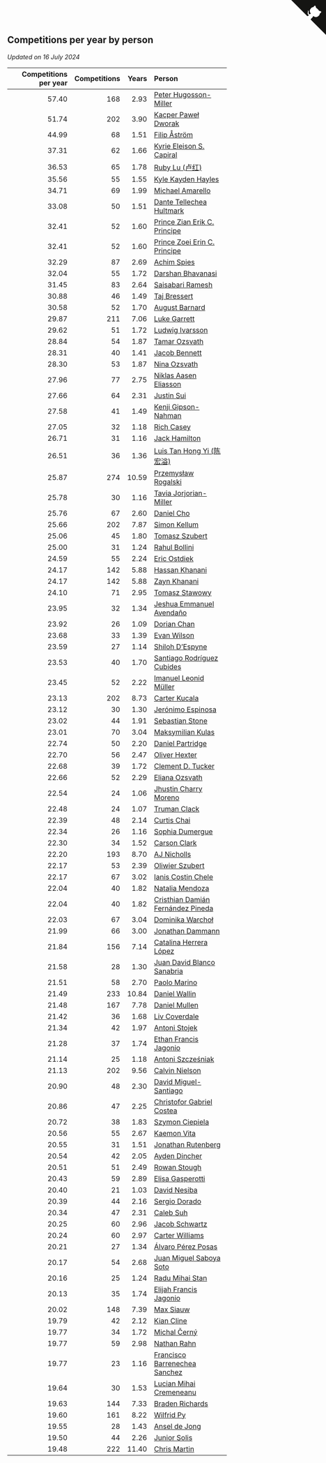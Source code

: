## Competitions per year by person

*Updated on 16 July 2024*

| Competitions per year | Competitions | Years | Person |
| ---: | ---: | ---: | :--- |
| 57.40 | 168 | 2.93 | [Peter Hugosson-Miller](https://www.worldcubeassociation.org/persons/2021HUGO01) |
| 51.74 | 202 | 3.90 | [Kacper Paweł Dworak](https://www.worldcubeassociation.org/persons/2020DWOR01) |
| 44.99 | 68 | 1.51 | [Filip Åström](https://www.worldcubeassociation.org/persons/2023ASTR01) |
| 37.31 | 62 | 1.66 | [Kyrie Eleison S. Capiral](https://www.worldcubeassociation.org/persons/2022CAPI02) |
| 36.53 | 65 | 1.78 | [Ruby Lu (卢红)](https://www.worldcubeassociation.org/persons/2022LURU01) |
| 35.56 | 55 | 1.55 | [Kyle Kayden Hayles](https://www.worldcubeassociation.org/persons/2022HAYL02) |
| 34.71 | 69 | 1.99 | [Michael Amarello](https://www.worldcubeassociation.org/persons/2022AMAR09) |
| 33.08 | 50 | 1.51 | [Dante Tellechea Hultmark](https://www.worldcubeassociation.org/persons/2023HULT01) |
| 32.41 | 52 | 1.60 | [Prince Zian Erik C. Principe](https://www.worldcubeassociation.org/persons/2022PRIN08) |
| 32.41 | 52 | 1.60 | [Prince Zoei Erin C. Principe](https://www.worldcubeassociation.org/persons/2022PRIN09) |
| 32.29 | 87 | 2.69 | [Achim Spies](https://www.worldcubeassociation.org/persons/2021SPIE01) |
| 32.04 | 55 | 1.72 | [Darshan Bhavanasi](https://www.worldcubeassociation.org/persons/2022BHAV01) |
| 31.45 | 83 | 2.64 | [Saisabari Ramesh](https://www.worldcubeassociation.org/persons/2021RAME01) |
| 30.88 | 46 | 1.49 | [Taj Bressert](https://www.worldcubeassociation.org/persons/2023BRES01) |
| 30.58 | 52 | 1.70 | [August Barnard](https://www.worldcubeassociation.org/persons/2022BARN21) |
| 29.87 | 211 | 7.06 | [Luke Garrett](https://www.worldcubeassociation.org/persons/2017GARR05) |
| 29.62 | 51 | 1.72 | [Ludwig Ivarsson](https://www.worldcubeassociation.org/persons/2022IVAR01) |
| 28.84 | 54 | 1.87 | [Tamar Ozsvath](https://www.worldcubeassociation.org/persons/2022OZSV04) |
| 28.31 | 40 | 1.41 | [Jacob Bennett](https://www.worldcubeassociation.org/persons/2023BENN04) |
| 28.30 | 53 | 1.87 | [Nina Ozsvath](https://www.worldcubeassociation.org/persons/2022OZSV03) |
| 27.96 | 77 | 2.75 | [Niklas Aasen Eliasson](https://www.worldcubeassociation.org/persons/2021ELIA01) |
| 27.66 | 64 | 2.31 | [Justin Sui](https://www.worldcubeassociation.org/persons/2022SUIJ01) |
| 27.58 | 41 | 1.49 | [Kenji Gipson-Nahman](https://www.worldcubeassociation.org/persons/2023GIPS01) |
| 27.05 | 32 | 1.18 | [Rich Casey](https://www.worldcubeassociation.org/persons/2023CASE06) |
| 26.71 | 31 | 1.16 | [Jack Hamilton](https://www.worldcubeassociation.org/persons/2023HAMI08) |
| 26.51 | 36 | 1.36 | [Luis Tan Hong Yi (陈宏溢)](https://www.worldcubeassociation.org/persons/2023YILU01) |
| 25.87 | 274 | 10.59 | [Przemysław Rogalski](https://www.worldcubeassociation.org/persons/2013ROGA02) |
| 25.78 | 30 | 1.16 | [Tavia Jorjorian-Miller](https://www.worldcubeassociation.org/persons/2023JORJ01) |
| 25.76 | 67 | 2.60 | [Daniel Cho](https://www.worldcubeassociation.org/persons/2021CHOD01) |
| 25.66 | 202 | 7.87 | [Simon Kellum](https://www.worldcubeassociation.org/persons/2016KELL12) |
| 25.06 | 45 | 1.80 | [Tomasz Szubert](https://www.worldcubeassociation.org/persons/2022SZUB02) |
| 25.00 | 31 | 1.24 | [Rahul Bollini](https://www.worldcubeassociation.org/persons/2023BOLL01) |
| 24.59 | 55 | 2.24 | [Eric Ostdiek](https://www.worldcubeassociation.org/persons/2022OSTD01) |
| 24.17 | 142 | 5.88 | [Hassan Khanani](https://www.worldcubeassociation.org/persons/2018KHAN26) |
| 24.17 | 142 | 5.88 | [Zayn Khanani](https://www.worldcubeassociation.org/persons/2018KHAN28) |
| 24.10 | 71 | 2.95 | [Tomasz Stawowy](https://www.worldcubeassociation.org/persons/2021STAW01) |
| 23.95 | 32 | 1.34 | [Jeshua Emmanuel Avendaño](https://www.worldcubeassociation.org/persons/2023AVEN01) |
| 23.92 | 26 | 1.09 | [Dorian Chan](https://www.worldcubeassociation.org/persons/2023DORI01) |
| 23.68 | 33 | 1.39 | [Evan Wilson](https://www.worldcubeassociation.org/persons/2023WILS11) |
| 23.59 | 27 | 1.14 | [Shiloh D’Espyne](https://www.worldcubeassociation.org/persons/2023DESP01) |
| 23.53 | 40 | 1.70 | [Santiago Rodríguez Cubides](https://www.worldcubeassociation.org/persons/2022CUBI01) |
| 23.45 | 52 | 2.22 | [Imanuel Leonid Müller](https://www.worldcubeassociation.org/persons/2022MULL02) |
| 23.13 | 202 | 8.73 | [Carter Kucala](https://www.worldcubeassociation.org/persons/2015KUCA01) |
| 23.12 | 30 | 1.30 | [Jerónimo Espinosa](https://www.worldcubeassociation.org/persons/2023ESPI07) |
| 23.02 | 44 | 1.91 | [Sebastian Stone](https://www.worldcubeassociation.org/persons/2022STON09) |
| 23.01 | 70 | 3.04 | [Maksymilian Kulas](https://www.worldcubeassociation.org/persons/2021KULA02) |
| 22.74 | 50 | 2.20 | [Daniel Partridge](https://www.worldcubeassociation.org/persons/2022PART02) |
| 22.70 | 56 | 2.47 | [Oliver Hexter](https://www.worldcubeassociation.org/persons/2022HEXT01) |
| 22.68 | 39 | 1.72 | [Clement D. Tucker](https://www.worldcubeassociation.org/persons/2022TUCK09) |
| 22.66 | 52 | 2.29 | [Eliana Ozsvath](https://www.worldcubeassociation.org/persons/2022OZSV01) |
| 22.54 | 24 | 1.06 | [Jhustin Charry Moreno](https://www.worldcubeassociation.org/persons/2023MORE20) |
| 22.48 | 24 | 1.07 | [Truman Clack](https://www.worldcubeassociation.org/persons/2023CLAC02) |
| 22.39 | 48 | 2.14 | [Curtis Chai](https://www.worldcubeassociation.org/persons/2022CHAI02) |
| 22.34 | 26 | 1.16 | [Sophia Dumergue](https://www.worldcubeassociation.org/persons/2023DUME02) |
| 22.30 | 34 | 1.52 | [Carson Clark](https://www.worldcubeassociation.org/persons/2023CLAR02) |
| 22.20 | 193 | 8.70 | [AJ Nicholls](https://www.worldcubeassociation.org/persons/2015NICH04) |
| 22.17 | 53 | 2.39 | [Oliwier Szubert](https://www.worldcubeassociation.org/persons/2022SZUB01) |
| 22.17 | 67 | 3.02 | [Ianis Costin Chele](https://www.worldcubeassociation.org/persons/2021CHEL01) |
| 22.04 | 40 | 1.82 | [Natalia Mendoza](https://www.worldcubeassociation.org/persons/2022MEND24) |
| 22.04 | 40 | 1.82 | [Cristhian Damián Fernández Pineda](https://www.worldcubeassociation.org/persons/2022PINE05) |
| 22.03 | 67 | 3.04 | [Dominika Warchoł](https://www.worldcubeassociation.org/persons/2021WARC01) |
| 21.99 | 66 | 3.00 | [Jonathan Dammann](https://www.worldcubeassociation.org/persons/2021DAMM01) |
| 21.84 | 156 | 7.14 | [Catalina Herrera López](https://www.worldcubeassociation.org/persons/2017LOPE31) |
| 21.58 | 28 | 1.30 | [Juan David Blanco Sanabria](https://www.worldcubeassociation.org/persons/2023SANA04) |
| 21.51 | 58 | 2.70 | [Paolo Marino](https://www.worldcubeassociation.org/persons/2021MARI04) |
| 21.49 | 233 | 10.84 | [Daniel Wallin](https://www.worldcubeassociation.org/persons/2013WALL03) |
| 21.48 | 167 | 7.78 | [Daniel Mullen](https://www.worldcubeassociation.org/persons/2016MULL04) |
| 21.42 | 36 | 1.68 | [Liv Coverdale](https://www.worldcubeassociation.org/persons/2022COVE02) |
| 21.34 | 42 | 1.97 | [Antoni Stojek](https://www.worldcubeassociation.org/persons/2022STOJ03) |
| 21.28 | 37 | 1.74 | [Ethan Francis Jagonio](https://www.worldcubeassociation.org/persons/2022JAGO03) |
| 21.14 | 25 | 1.18 | [Antoni Szcześniak](https://www.worldcubeassociation.org/persons/2023SZCZ04) |
| 21.13 | 202 | 9.56 | [Calvin Nielson](https://www.worldcubeassociation.org/persons/2014NIEL03) |
| 20.90 | 48 | 2.30 | [David Miguel-Santiago](https://www.worldcubeassociation.org/persons/2022MIGU02) |
| 20.86 | 47 | 2.25 | [Christofor Gabriel Costea](https://www.worldcubeassociation.org/persons/2022COST03) |
| 20.72 | 38 | 1.83 | [Szymon Ciepiela](https://www.worldcubeassociation.org/persons/2022CIEP01) |
| 20.56 | 55 | 2.67 | [Kaemon Vita](https://www.worldcubeassociation.org/persons/2021VITA01) |
| 20.55 | 31 | 1.51 | [Jonathan Rutenberg](https://www.worldcubeassociation.org/persons/2023RUTE01) |
| 20.54 | 42 | 2.05 | [Ayden Dincher](https://www.worldcubeassociation.org/persons/2022DINC01) |
| 20.51 | 51 | 2.49 | [Rowan Stough](https://www.worldcubeassociation.org/persons/2022STOU01) |
| 20.43 | 59 | 2.89 | [Elisa Gasperotti](https://www.worldcubeassociation.org/persons/2021GASP01) |
| 20.40 | 21 | 1.03 | [David Nesiba](https://www.worldcubeassociation.org/persons/2023NESI01) |
| 20.39 | 44 | 2.16 | [Sergio Dorado](https://www.worldcubeassociation.org/persons/2022CORR05) |
| 20.34 | 47 | 2.31 | [Caleb Suh](https://www.worldcubeassociation.org/persons/2022SUHC01) |
| 20.25 | 60 | 2.96 | [Jacob Schwartz](https://www.worldcubeassociation.org/persons/2021SCHW01) |
| 20.24 | 60 | 2.97 | [Carter Williams](https://www.worldcubeassociation.org/persons/2021WILL06) |
| 20.21 | 27 | 1.34 | [Álvaro Pérez Posas](https://www.worldcubeassociation.org/persons/2023POSA01) |
| 20.17 | 54 | 2.68 | [Juan Miguel Saboya Soto](https://www.worldcubeassociation.org/persons/2021SOTO01) |
| 20.16 | 25 | 1.24 | [Radu Mihai Stan](https://www.worldcubeassociation.org/persons/2023STAN09) |
| 20.13 | 35 | 1.74 | [Elijah Francis Jagonio](https://www.worldcubeassociation.org/persons/2022JAGO02) |
| 20.02 | 148 | 7.39 | [Max Siauw](https://www.worldcubeassociation.org/persons/2017SIAU02) |
| 19.79 | 42 | 2.12 | [Kian Cline](https://www.worldcubeassociation.org/persons/2022CLIN01) |
| 19.77 | 34 | 1.72 | [Michal Černý](https://www.worldcubeassociation.org/persons/2022CERN03) |
| 19.77 | 59 | 2.98 | [Nathan Rahn](https://www.worldcubeassociation.org/persons/2021RAHN01) |
| 19.77 | 23 | 1.16 | [Francisco Barrenechea Sanchez](https://www.worldcubeassociation.org/persons/2023SANC31) |
| 19.64 | 30 | 1.53 | [Lucian Mihai Cremeneanu](https://www.worldcubeassociation.org/persons/2023CREM01) |
| 19.63 | 144 | 7.33 | [Braden Richards](https://www.worldcubeassociation.org/persons/2017RICH02) |
| 19.60 | 161 | 8.22 | [Wilfrid Py](https://www.worldcubeassociation.org/persons/2016PYWI01) |
| 19.55 | 28 | 1.43 | [Ansel de Jong](https://www.worldcubeassociation.org/persons/2023JONG01) |
| 19.50 | 44 | 2.26 | [Junior Solis](https://www.worldcubeassociation.org/persons/2022SOLI03) |
| 19.48 | 222 | 11.40 | [Chris Martin](https://www.worldcubeassociation.org/persons/2013MART03) |


<a href="https://github.com/jonatanklosko/wca_statistics" class="github-corner" aria-label="View source on Github"><svg width="80" height="80" viewBox="0 0 250 250" style="fill:#151513; color:#fff; position: absolute; top: 0; border: 0; right: 0;" aria-hidden="true"><path d="M0,0 L115,115 L130,115 L142,142 L250,250 L250,0 Z"></path><path d="M128.3,109.0 C113.8,99.7 119.0,89.6 119.0,89.6 C122.0,82.7 120.5,78.6 120.5,78.6 C119.2,72.0 123.4,76.3 123.4,76.3 C127.3,80.9 125.5,87.3 125.5,87.3 C122.9,97.6 130.6,101.9 134.4,103.2" fill="currentColor" style="transform-origin: 130px 106px;" class="octo-arm"></path><path d="M115.0,115.0 C114.9,115.1 118.7,116.5 119.8,115.4 L133.7,101.6 C136.9,99.2 139.9,98.4 142.2,98.6 C133.8,88.0 127.5,74.4 143.8,58.0 C148.5,53.4 154.0,51.2 159.7,51.0 C160.3,49.4 163.2,43.6 171.4,40.1 C171.4,40.1 176.1,42.5 178.8,56.2 C183.1,58.6 187.2,61.8 190.9,65.4 C194.5,69.0 197.7,73.2 200.1,77.6 C213.8,80.2 216.3,84.9 216.3,84.9 C212.7,93.1 206.9,96.0 205.4,96.6 C205.1,102.4 203.0,107.8 198.3,112.5 C181.9,128.9 168.3,122.5 157.7,114.1 C157.9,116.9 156.7,120.9 152.7,124.9 L141.0,136.5 C139.8,137.7 141.6,141.9 141.8,141.8 Z" fill="currentColor" class="octo-body"></path></svg></a><style>.github-corner:hover .octo-arm{animation:octocat-wave 560ms ease-in-out}@keyframes octocat-wave{0%,100%{transform:rotate(0)}20%,60%{transform:rotate(-25deg)}40%,80%{transform:rotate(10deg)}}@media (max-width:500px){.github-corner:hover .octo-arm{animation:none}.github-corner .octo-arm{animation:octocat-wave 560ms ease-in-out}}</style>
